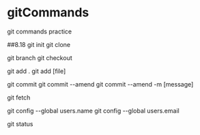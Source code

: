# gitCommands
git commands practice

##8.18 
git init
git clone

git branch
git checkout

git add .
git add [file]

git commit
git commit --amend
git commit --amend -m [message]

git fetch

git config --global users.name 
git config --global users.email

git status
		


